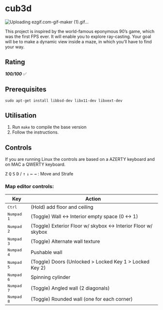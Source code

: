 # cub3d

![Uploading ezgif.com-gif-maker (1).gif…]()

This project is inspired by the world-famous eponymous 90’s game, which was the first FPS ever. It will enable you to explore ray-casting. Your goal will be to make a dynamic view inside a maze, in which you’ll have to find your way.

## Rating
***100/100*** :white_check_mark:

## Prerequisites
`sudo apt-get install libbsd-dev libx11-dev libxext-dev`

## Utilisation

1. Run `make` to compile the base version 
2. Follow the instructions.

## Controls
If you are running Linux the controls are based on a AZERTY keyboard and on MAC a QWERTY keyboard.

<kbd>Z</kbd> <kbd>Q</kbd> <kbd>S</kbd> <kbd>D</kbd> / <kbd>↑</kbd> <kbd>↓</kbd> <kbd>←</kbd> <kbd>→</kbd> : Move and Strafe

### Map editor controls:
| Key | Action |
|--|--|
| <kbd>Ctrl</kbd> | (Hold) add floor and ceiling |
| <kbd>Numpad 1</kbd> | (Toggle) Wall <-> Interior empty space (0 <-> 1) |
| <kbd>Numpad 2</kbd> | (Toggle) Exterior Floor w/ skybox <-> Interior Floor w/ skybox |
| <kbd>Numpad 3</kbd> | (Toggle) Alternate wall texture |
| <kbd>Numpad 4</kbd> | Pushable wall |
| <kbd>Numpad 5</kbd> | (Toggle) Doors (Unlocked > Locked Key 1 > Locked Key 2) |
| <kbd>Numpad 6</kbd> | Spinning cylinder |
| <kbd>Numpad 7</kbd> | (Toggle) Angled wall (2 diagonals) |
| <kbd>Numpad 8</kbd> | (Toggle) Rounded wall (one for each corner) |

